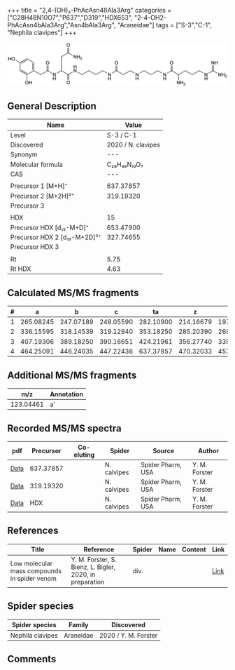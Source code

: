 +++
title = "2,4-(OH)₂-PhAcAsn4ßAla3Arg"
categories = ["C28H48N10O7","P637","D319","HDX653",
"2-4-OH2-PhAcAsn4bAla3Arg","Asn4bAla3Arg",
"Araneidae"]
tags = ["S-3","C-1",
"Nephila clavipes"]
+++

![](/img/2-4-OH2-PhAcAsn4bAla3Arg.png)

## General Description

| Name                       | Value              |
|----------------------------|--------------------|
| Level                      | S-3 / C-1          |
| Discovered                 | 2020 / N. clavipes |
| Synonym                    | ---                |
| Molecular formula          | C₂₈H₄₈N₁₀O₇                   |
| CAS                        | ---                |
|                            |                    |
| Precursor 1 [M+H]⁺         | 637.37857                   |
| Precursor 2 [M+2H]²⁺       | 319.19320                   |
| Precursor 3                |                    |
|                            |                    |
| HDX                        | 15                   |
| Precursor HDX   [d₁₅-M+D]⁺   | 653.47900                   |
| Precursor HDX 2 [d₁₅-M+2D]²⁺ | 327.74655                   |
| Precursor HDX 3            |                    |
|                            |                    |
| Rt                         | 5.75                   |
| Rt HDX                     | 4.63                   |

## Calculated MS/MS fragments

| # | a         | b         | c         | ta        | z         | y         | tz        |
|---|-----------|-----------|-----------|-----------|-----------|-----------|-----------|
| 1 | 265.08245 | 247.07189 | 248.05590 | 282.10900 | 214.16679 | 197.14024 | 231.19334 |
| 2 | 336.15595 | 318.14539 | 319.12940 | 353.18250 | 285.20390 | 268.17735 | 302.23045 |
| 3 | 407.19306 | 389.18250 | 390.16651 | 424.21961 | 356.27740 | 339.25085 | 373.30395 |
| 4 | 464.25091 | 446.24035 | 447.22436 | 637.37857 | 470.32033 | 453.29378 | 487.34688 |

## Additional MS/MS fragments

| m/z       | Annotation |
|-----------|------------|
| 123.04461 | a'         |

## Recorded MS/MS spectra

| pdf                                             | Precursor | Co-eluting | Spider      | Source                       | Author        |
|-------------------------------------------------|-----------|------------|-------------|------------------------------|---------------|
| [Data](/pdf/N-clavipes/637_2-4-OH2-PhAcAsn4bAla3Arg_Nc.pdf) | 637.37857 |           | N. calvipes | Spider Pharm, USA | Y. M. Forster |
| [Data](/pdf/N-clavipes/637_2-4-OH2-PhAcAsn4bAla3Arg_Nc_2.pdf) | 319.19320 |           | N. calvipes | Spider Pharm, USA | Y. M. Forster |
| [Data](/pdf/N-clavipes/637_2-4-OH2-PhAcAsn4bAla3Arg_Nc_HDX.pdf) | HDX |           | N. calvipes | Spider Pharm, USA | Y. M. Forster |


## References

| Title | Reference | Spider | Name | Content | Link |
|-------|-----------|--------|------|---------|------|
| Low molecular mass compounds in spider venom      | Y. M. Forster, S. Bienz, L. Bigler, 2020, in preparation          | div.       |   |   | [Link](unknown) |

## Spider species

| Spider species     | Family     | Discovered           |
|--------------------|------------|----------------------|
| Nephila clavipes | Araneidae | 2020 / Y. M. Forster |


## Comments